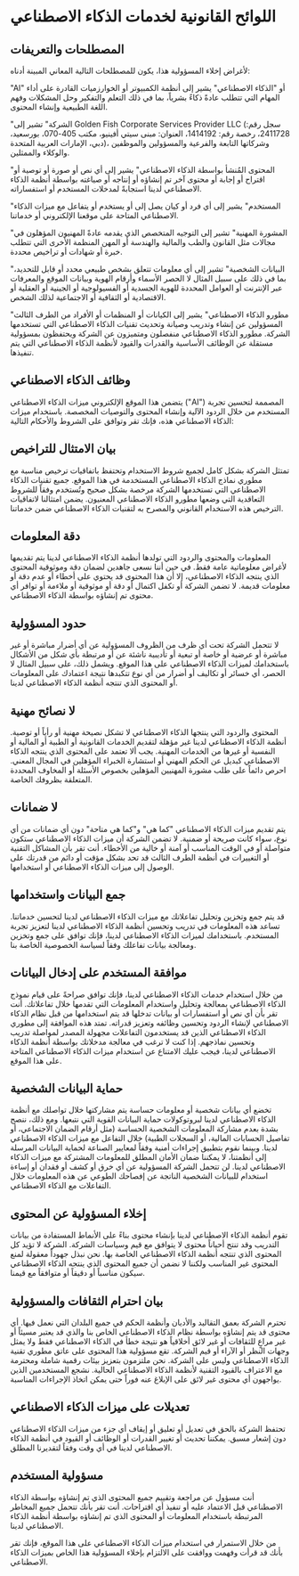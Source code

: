 # اللوائح القانونية لخدمات الذكاء الاصطناعي

## المصطلحات والتعريفات

لأغراض إخلاء المسؤولية هذا، يكون للمصطلحات التالية المعاني المبينة أدناه:

"AI" أو "الذكاء الاصطناعي" يشير إلى أنظمة الكمبيوتر أو الخوارزميات القادرة على أداء المهام التي تتطلب عادةً ذكاءً بشرياً، بما في ذلك التعلم والتفكير وحل المشكلات وفهم اللغة الطبيعية وإنشاء المحتوى.

"الشركة" تشير إلى Golden Fish Corporate Services Provider LLC (سجل رقم: 2411728، رخصة رقم: 1414192، العنوان: مبنى سيتي أفينيو، مكتب 405-070، بورسعيد، دبي، الإمارات العربية المتحدة)، وشركاتها التابعة والفرعية والمسؤولين والموظفين والوكلاء والممثلين.

"المحتوى المُنشأ بواسطة الذكاء الاصطناعي" يشير إلى أي نص أو صورة أو توصية أو اقتراح أو إجابة أو محتوى آخر تم إنشاؤه أو إنتاجه أو صياغته بواسطة أنظمة الذكاء الاصطناعي لدينا استجابةً لمدخلات المستخدم أو استفساراته.

"المستخدم" يشير إلى أي فرد أو كيان يصل إلى أو يستخدم أو يتفاعل مع ميزات الذكاء الاصطناعي المتاحة على موقعنا الإلكتروني أو خدماتنا.

"المشورة المهنية" تشير إلى التوجيه المتخصص الذي يقدمه عادةً المهنيون المؤهلون في مجالات مثل القانون والطب والمالية والهندسة أو المهن المنظمة الأخرى التي تتطلب خبرة أو شهادات أو تراخيص محددة.

"البيانات الشخصية" تشير إلى أي معلومات تتعلق بشخص طبيعي محدد أو قابل للتحديد، بما في ذلك على سبيل المثال لا الحصر الأسماء وأرقام الهوية وبيانات الموقع والمعرفات عبر الإنترنت أو العوامل المحددة للهوية الجسدية أو الفسيولوجية أو الجينية أو العقلية أو الاقتصادية أو الثقافية أو الاجتماعية لذلك الشخص.

"مطورو الذكاء الاصطناعي" يشير إلى الكيانات أو المنظمات أو الأفراد من الطرف الثالث المسؤولين عن إنشاء وتدريب وصيانة وتحديث تقنيات الذكاء الاصطناعي التي تستخدمها الشركة. مطورو الذكاء الاصطناعي منفصلون ومتميزون عن الشركة ويحتفظون بمسؤولية مستقلة عن الوظائف الأساسية والقدرات والقيود لأنظمة الذكاء الاصطناعي التي يتم تنفيذها.

## وظائف الذكاء الاصطناعي

يتضمن هذا الموقع الإلكتروني ميزات الذكاء الاصطناعي ("AI") المصممة لتحسين تجربة المستخدم من خلال الردود الآلية وإنشاء المحتوى والتوصيات المخصصة. باستخدام ميزات الذكاء الاصطناعي هذه، فإنك تقر وتوافق على الشروط والأحكام التالية:

## بيان الامتثال للتراخيص

تمتثل الشركة بشكل كامل لجميع شروط الاستخدام وتحتفظ باتفاقيات ترخيص مناسبة مع مطوري نماذج الذكاء الاصطناعي المستخدمة في هذا الموقع. جميع تقنيات الذكاء الاصطناعي التي تستخدمها الشركة مرخصة بشكل صحيح وتُستخدم وفقاً للشروط التعاقدية التي وضعها مطورو الذكاء الاصطناعي المعنيون. يضمن امتثالنا لاتفاقيات الترخيص هذه الاستخدام القانوني والمصرح به لتقنيات الذكاء الاصطناعي ضمن خدماتنا.

## دقة المعلومات

المعلومات والمحتوى والردود التي تولدها أنظمة الذكاء الاصطناعي لدينا يتم تقديمها لأغراض معلوماتية عامة فقط. في حين أننا نسعى جاهدين لضمان دقة وموثوقية المحتوى الذي ينتجه الذكاء الاصطناعي، إلا أن هذا المحتوى قد يحتوي على أخطاء أو عدم دقة أو معلومات قديمة. لا تضمن الشركة أو تكفل اكتمال أو دقة أو موثوقية أو ملاءمة أو توافر أي محتوى تم إنشاؤه بواسطة الذكاء الاصطناعي.

## حدود المسؤولية

لا تتحمل الشركة تحت أي ظرف من الظروف المسؤولية عن أي أضرار مباشرة أو غير مباشرة أو عرضية أو خاصة أو تبعية أو تأديبية ناشئة عن أو مرتبطة بأي شكل من الأشكال باستخدامك لميزات الذكاء الاصطناعي على هذا الموقع. ويشمل ذلك، على سبيل المثال لا الحصر، أي خسائر أو تكاليف أو أضرار من أي نوع تتكبدها نتيجة اعتمادك على المعلومات أو المحتوى الذي تنتجه أنظمة الذكاء الاصطناعي لدينا.

## لا نصائح مهنية

المحتوى والردود التي ينتجها الذكاء الاصطناعي لا تشكل نصيحة مهنية أو رأياً أو توصية. أنظمة الذكاء الاصطناعي لدينا غير مؤهلة لتقديم الخدمات القانونية أو الطبية أو المالية أو النفسية أو غيرها من الخدمات المهنية. يجب ألا تعتمد على المحتوى الذي ينتجه الذكاء الاصطناعي كبديل عن الحكم المهني أو استشارة الخبراء المؤهلين في المجال المعني. احرص دائماً على طلب مشورة المهنيين المؤهلين بخصوص الأسئلة أو المخاوف المحددة المتعلقة بظروفك الخاصة.

## لا ضمانات

يتم تقديم ميزات الذكاء الاصطناعي "كما هي" و"كما هي متاحة" دون أي ضمانات من أي نوع، سواء كانت صريحة أو ضمنية. لا تضمن الشركة أن ميزات الذكاء الاصطناعي ستكون متواصلة أو في الوقت المناسب أو آمنة أو خالية من الأخطاء. أنت تقر بأن المشاكل التقنية أو التغييرات في أنظمة الطرف الثالث قد تحد بشكل مؤقت أو دائم من قدرتك على الوصول إلى ميزات الذكاء الاصطناعي أو استخدامها.

## جمع البيانات واستخدامها

قد يتم جمع وتخزين وتحليل تفاعلاتك مع ميزات الذكاء الاصطناعي لدينا لتحسين خدماتنا. تساعد هذه المعلومات في تدريب وتحسين أنظمة الذكاء الاصطناعي لدينا لتعزيز تجربة المستخدم. باستخدامك لميزات الذكاء الاصطناعي لدينا، فإنك توافق على جمع وتخزين ومعالجة بيانات تفاعلك وفقاً لسياسة الخصوصية الخاصة بنا.

## موافقة المستخدم على إدخال البيانات

من خلال استخدام خدمات الذكاء الاصطناعي لدينا، فإنك توافق صراحةً على قيام نموذج الذكاء الاصطناعي بمعالجة وتحليل واستخدام المعلومات التي تقدمها خلال تفاعلاتك. أنت تقر بأن أي نص أو استفسارات أو بيانات تدخلها قد يتم استخدامها من قبل نظام الذكاء الاصطناعي لإنشاء الردود وتحسين وظائفه وتعزيز قدراته. تمتد هذه الموافقة إلى مطوري الذكاء الاصطناعي الذين قد يستخدمون التفاعلات مجهولة المصدر لمواصلة تدريب وتحسين نماذجهم. إذا كنت لا ترغب في معالجة مدخلاتك بواسطة أنظمة الذكاء الاصطناعي لدينا، فيجب عليك الامتناع عن استخدام ميزات الذكاء الاصطناعي المتاحة على هذا الموقع.

## حماية البيانات الشخصية

تخضع أي بيانات شخصية أو معلومات حساسة يتم مشاركتها خلال تواصلك مع أنظمة الذكاء الاصطناعي لدينا لبروتوكولات حماية البيانات القوية التي نتبعها. ومع ذلك، ننصح بشدة بعدم مشاركة المعلومات الشخصية الحساسة (مثل أرقام الضمان الاجتماعي، أو تفاصيل الحسابات المالية، أو السجلات الطبية) خلال التفاعل مع ميزات الذكاء الاصطناعي لدينا. وبينما نقوم بتطبيق إجراءات أمنية وفقاً لمعايير الصناعة لحماية البيانات المرسلة إلى أنظمتنا، لا يمكننا ضمان الأمان المطلق للمعلومات المشتركة مع ميزات الذكاء الاصطناعي لدينا. لن تتحمل الشركة المسؤولية عن أي خرق أو كشف أو فقدان أو إساءة استخدام للبيانات الشخصية الناتجة عن إفصاحك الطوعي عن هذه المعلومات خلال التفاعلات مع الذكاء الاصطناعي.

## إخلاء المسؤولية عن المحتوى

تقوم أنظمة الذكاء الاصطناعي لدينا بإنشاء محتوى بناءً على الأنماط المستفادة من بيانات التدريب وقد تنتج أحياناً محتوى لا يتوافق مع قيم وسياسات الشركة. الشركة لا تؤيد كل المحتوى الذي تنتجه أنظمة الذكاء الاصطناعي الخاصة بها. نحن نبذل جهوداً معقولة لمنع المحتوى غير المناسب ولكننا لا نضمن أن جميع المحتوى الذي ينتجه الذكاء الاصطناعي سيكون مناسباً أو دقيقاً أو متوافقاً مع قيمنا.

## بيان احترام الثقافات والمسؤولية

تحترم الشركة بعمق التقاليد والأديان وأنظمة الحكم في جميع البلدان التي نعمل فيها. أي محتوى قد يتم إنشاؤه بواسطة نظام الذكاء الاصطناعي الخاص بنا والذي قد يعتبر مسيئاً أو غير مراعٍ للثقافات أو غير لائق أخلاقياً هو نتيجة خطأ في الذكاء الاصطناعي فقط ولا يمثل وجهات النظر أو الآراء أو قيم الشركة. تقع مسؤولية هذا المحتوى على عاتق مطوري تقنية الذكاء الاصطناعي وليس على الشركة. نحن ملتزمون بتعزيز بيئات رقمية شاملة ومحترمة مع الاعتراف بالقيود التقنية لأنظمة الذكاء الاصطناعي الحالية. نشجع المستخدمين الذين يواجهون أي محتوى غير لائق على الإبلاغ عنه فوراً حتى يمكن اتخاذ الإجراءات المناسبة.

## تعديلات على ميزات الذكاء الاصطناعي

تحتفظ الشركة بالحق في تعديل أو تعليق أو إيقاف أي جزء من ميزات الذكاء الاصطناعي دون إشعار مسبق. يمكننا تحديث أو تغيير القدرات أو الوظائف أو القيود في أنظمة الذكاء الاصطناعي لدينا في أي وقت وفقاً لتقديرنا المطلق.

## مسؤولية المستخدم

أنت مسؤول عن مراجعة وتقييم جميع المحتوى الذي تم إنشاؤه بواسطة الذكاء الاصطناعي قبل الاعتماد عليه أو تنفيذ أي اقتراحات. أنت تقر بأنك تتحمل جميع المخاطر المرتبطة باستخدام المعلومات أو المحتوى الذي تم إنشاؤه بواسطة أنظمة الذكاء الاصطناعي لدينا.

من خلال الاستمرار في استخدام ميزات الذكاء الاصطناعي على هذا الموقع، فإنك تقر بأنك قد قرأت وفهمت ووافقت على الالتزام بإخلاء المسؤولية هذا الخاص بميزات الذكاء الاصطناعي.